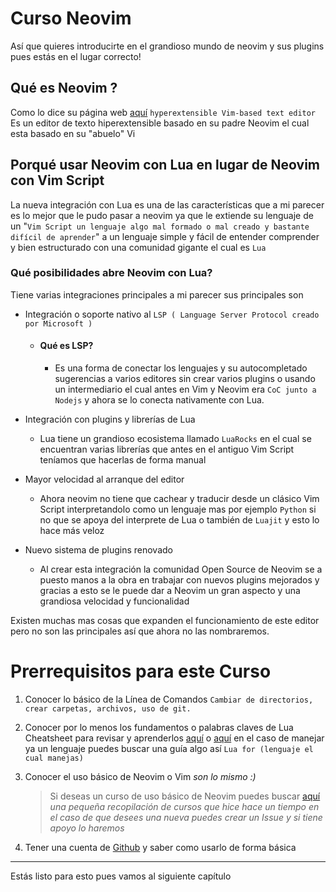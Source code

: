# Curso Neovim

Así que quieres introducirte en el grandioso mundo de neovim y sus plugins pues estás en el lugar correcto!

## Qué es Neovim ?

Como lo dice su página web [aquí](https://neovim.io) `hyperextensible Vim-based text editor` Es un editor de texto hiperextensible basado en su padre Neovim el cual esta basado en su "abuelo" Vi

## Porqué usar Neovim con Lua en lugar de Neovim con Vim Script

La nueva integración con Lua es una de las características que a mi parecer es lo mejor que le pudo pasar a neovim ya que le extiende su lenguaje de un "`Vim Script un lenguaje algo mal formado o mal creado y bastante difícil de aprender`" a un lenguaje simple y fácil de entender comprender y bien estructurado con una comunidad gigante el cual es `Lua`

### Qué posibilidades abre Neovim con Lua?

Tiene varias integraciones principales a mi parecer sus principales son

- Integración o soporte nativo al `LSP ( Language Server Protocol creado por Microsoft )`

  - #### Qué es LSP?
    - Es una forma de conectar los lenguajes y su autocompletado sugerencias a varios editores sin crear varios plugins o usando un intermediario el cual antes en Vim y Neovim era `CoC junto a Nodejs` y ahora se lo conecta nativamente con Lua.

- Integración con plugins y librerías de Lua

  - Lua tiene un grandioso ecosistema llamado `LuaRocks` en el cual se encuentran varias librerías que antes en el antiguo Vim Script teníamos que hacerlas de forma manual

- Mayor velocidad al arranque del editor

  - Ahora neovim no tiene que cachear y traducir desde un clásico Vim Script interpretandolo como un lenguaje mas por ejemplo `Python` si no que se apoya del interprete de Lua o también de `Luajit` y esto lo hace más veloz

- Nuevo sistema de plugins renovado

  - Al crear esta integración la comunidad Open Source de Neovim se a puesto manos a la obra en trabajar con nuevos plugins mejorados y gracias a esto se le puede dar a Neovim un gran aspecto y una grandiosa velocidad y funcionalidad

Existen muchas mas cosas que expanden el funcionamiento de este editor pero no son las principales así que ahora no las nombraremos.

# Prerrequisitos para este Curso

1. Conocer lo básico de la Línea de Comandos `Cambiar de directorios, crear carpetas, archivos, uso de git.`

1. Conocer por lo menos los fundamentos o palabras claves de Lua Cheatsheet para revisar y aprenderlos [aquí](https://gist.github.com/nilesh-tawari/02078ae5b83ce3c90f476c4858c60693) o [aquí](https://devhints.io/lua) en el caso de manejar ya un lenguaje puedes buscar una guía algo así `Lua for (lenguaje el cual manejas)`

1. Conocer el uso básico de Neovim o Vim _son lo mismo :)_

   > Si deseas un curso de uso básico de Neovim puedes buscar [aquí](https://dev.to/teodev1611/como-empezar-aprendiendo-vim-1bf3) _una pequeña recopilación de cursos que hice hace un tiempo en el caso de que desees una nueva puedes crear un Issue y si tiene apoyo lo haremos_

1. Tener una cuenta de [Github](https://github.com) y saber como usarlo de forma básica

______________________________________________________________________

Estás listo para esto pues vamos al siguiente capítulo
